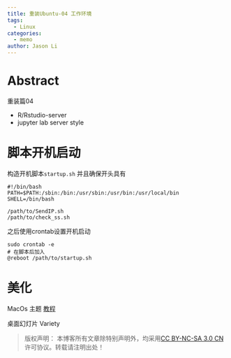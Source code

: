 ```yaml
---
title: 重装Ubuntu-04 工作环境
tags:
  - Linux
categories:
  - memo
author: Jason Li
---
```

<script type="text/x-mathjax-config">
MathJax.Hub.Config({
  TeX: { equationNumbers: { autoNumber: "AMS" } }
});
</script>

# Abstract
重装篇04 
- R/Rstudio-server
- jupyter lab server style
<!--more-->

# 脚本开机启动

构造开机脚本`startup.sh`
并且确保开头具有
```
#!/bin/bash
PATH=$PATH:/sbin:/bin:/usr/sbin:/usr/bin:/usr/local/bin
SHELL=/bin/bash

/path/to/SendIP.sh
/path/to/check_ss.sh
```

之后使用crontab设置开机启动
```
sudo crontab -e
# 在脚本后加入
@reboot /path/to/startup.sh
```


# 美化
MacOs 主题
[教程](https://www.jianshu.com/p/6ef16e3b0a3e)

桌面幻灯片
Variety



>版权声明： 本博客所有文章除特别声明外，均采用[CC BY-NC-SA 3.0 CN](https://creativecommons.org/licenses/by-nc-sa/3.0/cn/deed.zh)许可协议。转载请注明出处！
